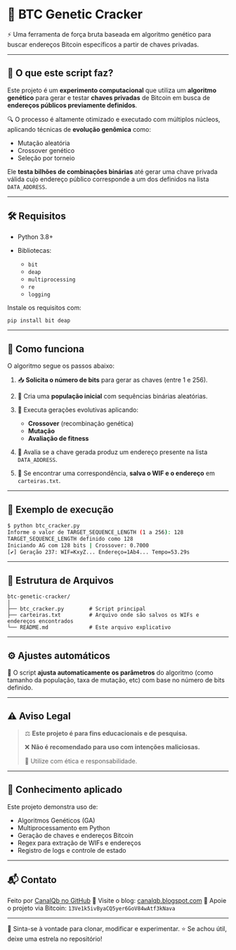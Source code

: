 # 🧬 BTC Genetic Cracker

⚡ Uma ferramenta de força bruta baseada em algoritmo genético para buscar endereços Bitcoin específicos a partir de chaves privadas.</p>

---

## 🚀 O que este script faz?

Este projeto é um **experimento computacional** que utiliza um **algoritmo genético** para gerar e testar **chaves privadas** de Bitcoin em busca de **endereços públicos previamente definidos**.

🔍 O processo é altamente otimizado e executado com múltiplos núcleos, aplicando técnicas de **evolução genômica** como:

* Mutação aleatória
* Crossover genético
* Seleção por torneio

Ele **testa bilhões de combinações binárias** até gerar uma chave privada válida cujo endereço público corresponde a um dos definidos na lista `DATA_ADDRESS`.

---

## 🛠️ Requisitos

* Python 3.8+
* Bibliotecas:

  * `bit`
  * `deap`
  * `multiprocessing`
  * `re`
  * `logging`

Instale os requisitos com:

```bash
pip install bit deap
```

---

## 🧪 Como funciona

O algoritmo segue os passos abaixo:

1. 📥 **Solicita o número de bits** para gerar as chaves (entre 1 e 256).
2. 🧬 Cria uma **população inicial** com sequências binárias aleatórias.
3. 🔁 Executa gerações evolutivas aplicando:

   * **Crossover** (recombinação genética)
   * **Mutação**
   * **Avaliação de fitness**
4. 🧠 Avalia se a chave gerada produz um endereço presente na lista `DATA_ADDRESS`.
5. 💾 Se encontrar uma correspondência, **salva o WIF e o endereço** em `carteiras.txt`.

---

## 📸 Exemplo de execução

```bash
$ python btc_cracker.py
Informe o valor de TARGET_SEQUENCE_LENGTH (1 a 256): 128
TARGET_SEQUENCE_LENGTH definido como 128
Iniciando AG com 128 bits | Crossover: 0.7000
[✔] Geração 237: WIF=KxyZ... Endereço=1Ab4... Tempo=53.29s
```

---

## 📁 Estrutura de Arquivos

```
btc-genetic-cracker/
│
├── btc_cracker.py        # Script principal
├── carteiras.txt         # Arquivo onde são salvos os WIFs e endereços encontrados
└── README.md             # Este arquivo explicativo
```

---

## ⚙️ Ajustes automáticos

🔧 O script **ajusta automaticamente os parâmetros** do algoritmo (como tamanho da população, taxa de mutação, etc) com base no número de bits definido.

---

## ⚠️ Aviso Legal

> ⚖️ **Este projeto é para fins educacionais e de pesquisa.**
>
> ❌ **Não é recomendado para uso com intenções maliciosas.**
>
> 🧠 Utilize com ética e responsabilidade.

---

## 🧠 Conhecimento aplicado

Este projeto demonstra uso de:

* Algoritmos Genéticos (GA)
* Multiprocessamento em Python
* Geração de chaves e endereços Bitcoin
* Regex para extração de WIFs e endereços
* Registro de logs e controle de estado

---

## 📬 Contato

Feito por [CanalQb no GitHub](https://github.com/canalqb)
📘 Visite o blog: [canalqb.blogspot.com](https://canalqb.blogspot.com/)
💸 Apoie o projeto via Bitcoin:
`13Ve1k5ivByaCQ5yer6GoV84wAtf3kNava`

---

📌 Sinta-se à vontade para clonar, modificar e experimentar.
⭐ Se achou útil, deixe uma estrela no repositório!
